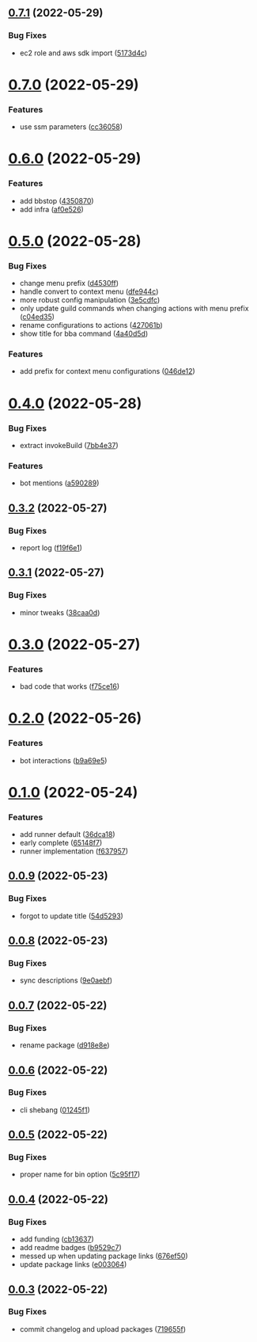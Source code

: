 ## [0.7.1](https://github.com/mcbeet/beet-bot/compare/v0.7.0...v0.7.1) (2022-05-29)


### Bug Fixes

* ec2 role and aws sdk import ([5173d4c](https://github.com/mcbeet/beet-bot/commit/5173d4c5df0b78dbb63ba873e28e14f8b01f78c5))

# [0.7.0](https://github.com/mcbeet/beet-bot/compare/v0.6.0...v0.7.0) (2022-05-29)


### Features

* use ssm parameters ([cc36058](https://github.com/mcbeet/beet-bot/commit/cc36058eeb9367f8eafddd4b55a1db4e897fb2d0))

# [0.6.0](https://github.com/mcbeet/beet-bot/compare/v0.5.0...v0.6.0) (2022-05-29)


### Features

* add bbstop ([4350870](https://github.com/mcbeet/beet-bot/commit/435087057cbb2979615159cbf3d54dc2e1f95e94))
* add infra ([af0e526](https://github.com/mcbeet/beet-bot/commit/af0e52622cd7382c94df1500fb98ba754fffa1d2))

# [0.5.0](https://github.com/mcbeet/beet-bot/compare/v0.4.0...v0.5.0) (2022-05-28)


### Bug Fixes

* change menu prefix ([d4530ff](https://github.com/mcbeet/beet-bot/commit/d4530ffa97e1acd2360adc15a001d4ab8819dc0d))
* handle convert to context menu ([dfe944c](https://github.com/mcbeet/beet-bot/commit/dfe944c4f0a69b043c1145af4bfc2fbea1fb7167))
* more robust config manipulation ([3e5cdfc](https://github.com/mcbeet/beet-bot/commit/3e5cdfc785f193430fcd9ba3eaaddcef702ec301))
* only update guild commands when changing actions with menu prefix ([c04ed35](https://github.com/mcbeet/beet-bot/commit/c04ed35bab6bd729371d91b87df9a5e002339026))
* rename configurations to actions ([427061b](https://github.com/mcbeet/beet-bot/commit/427061bde8ce7686499b132428b1b362d5f64af6))
* show title for bba command ([4a40d5d](https://github.com/mcbeet/beet-bot/commit/4a40d5d4df9245ad8f67b3e918abba40ad5f2574))


### Features

* add prefix for context menu configurations ([046de12](https://github.com/mcbeet/beet-bot/commit/046de12fd3a60e04891c7126d1aba7f596f1d4cd))

# [0.4.0](https://github.com/mcbeet/beet-bot/compare/v0.3.2...v0.4.0) (2022-05-28)


### Bug Fixes

* extract invokeBuild ([7bb4e37](https://github.com/mcbeet/beet-bot/commit/7bb4e37b9c5d93a2af52cfea752cba4f2a25a17a))


### Features

* bot mentions ([a590289](https://github.com/mcbeet/beet-bot/commit/a5902893ce041e9f8b65295654f43b8aa040cab9))

## [0.3.2](https://github.com/mcbeet/beet-bot/compare/v0.3.1...v0.3.2) (2022-05-27)


### Bug Fixes

* report log ([f19f6e1](https://github.com/mcbeet/beet-bot/commit/f19f6e1ef9c29227b69c0b471375a1268c98696f))

## [0.3.1](https://github.com/mcbeet/beet-bot/compare/v0.3.0...v0.3.1) (2022-05-27)


### Bug Fixes

* minor tweaks ([38caa0d](https://github.com/mcbeet/beet-bot/commit/38caa0de0b12c3ac4860edabbdd02f1fdc4bf184))

# [0.3.0](https://github.com/mcbeet/beet-bot/compare/v0.2.0...v0.3.0) (2022-05-27)


### Features

* bad code that works ([f75ce16](https://github.com/mcbeet/beet-bot/commit/f75ce1627b1f4e0b5ef2ff142fa45fdbe66e8168))

# [0.2.0](https://github.com/mcbeet/beet-bot/compare/v0.1.0...v0.2.0) (2022-05-26)


### Features

* bot interactions ([b9a69e5](https://github.com/mcbeet/beet-bot/commit/b9a69e5858ef6786ea9126c66f7c8e063102813b))

# [0.1.0](https://github.com/mcbeet/beet-bot/compare/v0.0.9...v0.1.0) (2022-05-24)


### Features

* add runner default ([36dca18](https://github.com/mcbeet/beet-bot/commit/36dca188197f414340d7e31b6552de93df787da6))
* early complete ([65148f7](https://github.com/mcbeet/beet-bot/commit/65148f7c36e461768a6655bcd849e39c480bbaec))
* runner implementation ([f637957](https://github.com/mcbeet/beet-bot/commit/f6379577454e702a9b8aa5cf262d31e020fcbc9e))

## [0.0.9](https://github.com/mcbeet/beet-bot/compare/v0.0.8...v0.0.9) (2022-05-23)


### Bug Fixes

* forgot to update title ([54d5293](https://github.com/mcbeet/beet-bot/commit/54d5293fde123c2f5c9625468a8ce9e6457ac0db))

## [0.0.8](https://github.com/mcbeet/beet-bot/compare/v0.0.7...v0.0.8) (2022-05-23)


### Bug Fixes

* sync descriptions ([9e0aebf](https://github.com/mcbeet/beet-bot/commit/9e0aebf02a329fe602cbd66bd17d74f68fbf42b3))

## [0.0.7](https://github.com/mcbeet/beet-bot/compare/v0.0.6...v0.0.7) (2022-05-22)


### Bug Fixes

* rename package ([d918e8e](https://github.com/mcbeet/beet-bot/commit/d918e8e0cfde5e7e7e7082304565a2a8a1283504))

## [0.0.6](https://github.com/mcbeet/beet-bot/compare/v0.0.5...v0.0.6) (2022-05-22)


### Bug Fixes

* cli shebang ([01245f1](https://github.com/mcbeet/beet-bot/commit/01245f190575ffbcf902dfb2433d0fc66d46c6a9))

## [0.0.5](https://github.com/mcbeet/beet-bot/compare/v0.0.4...v0.0.5) (2022-05-22)


### Bug Fixes

* proper name for bin option ([5c95f17](https://github.com/mcbeet/beet-bot/commit/5c95f17097eb7009aad4768c88aa1a2b08e9de31))

## [0.0.4](https://github.com/mcbeet/beet-bot/compare/v0.0.3...v0.0.4) (2022-05-22)


### Bug Fixes

* add funding ([cb13637](https://github.com/mcbeet/beet-bot/commit/cb13637e64e9eaee46f26d16ce367077f567267d))
* add readme badges ([b9529c7](https://github.com/mcbeet/beet-bot/commit/b9529c77d0b96186e53145360228be2042de8543))
* messed up when updating package links ([676ef50](https://github.com/mcbeet/beet-bot/commit/676ef50084627a5a47b123a3eb1642b3d1b71470))
* update package links ([e003064](https://github.com/mcbeet/beet-bot/commit/e003064bd739b9c336dba772d89c64d8df92b459))

## [0.0.3](https://github.com/mcbeet/beet-bot/compare/v0.0.2...v0.0.3) (2022-05-22)


### Bug Fixes

* commit changelog and upload packages ([719655f](https://github.com/mcbeet/beet-bot/commit/719655f904cd16db2829033c23162854040e2bfe))
